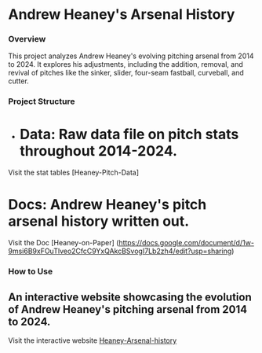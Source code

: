 # Andrew Heaney's Arsenal History

### Overview
This project analyzes Andrew Heaney's evolving pitching arsenal from 2014 to 2024. It explores his adjustments, including the addition, removal, and revival of pitches like the sinker, slider, four-seam fastball, curveball, and cutter.

### Project Structure 
- # Data: Raw data file on pitch stats throughout 2014-2024.
Visit the stat tables [Heaney-Pitch-Data] 
[
](https://myunt-my.sharepoint.com/:x:/r/personal/yadirapuga_my_unt_edu/Documents/Heaney%20Tables.xlsx?d=w33e8cf5de57044e1b7a6564cfac4789b&csf=1&web=1&e=aasPCa)

# Docs: Andrew Heaney's pitch arsenal history written out.
Visit the Doc [Heaney-on-Paper] (https://docs.google.com/document/d/1w-9msi6B9xFOuTlveo2CfcC9YxQAkcBSvogI7Lb2zh4/edit?usp=sharing)

### How to Use
## An interactive website showcasing the evolution of Andrew Heaney's pitching arsenal from 2014 to 2024.
Visit the interactive website [Heaney-Arsenal-history ](https://readymag.website/u2417743828/5237139/)
